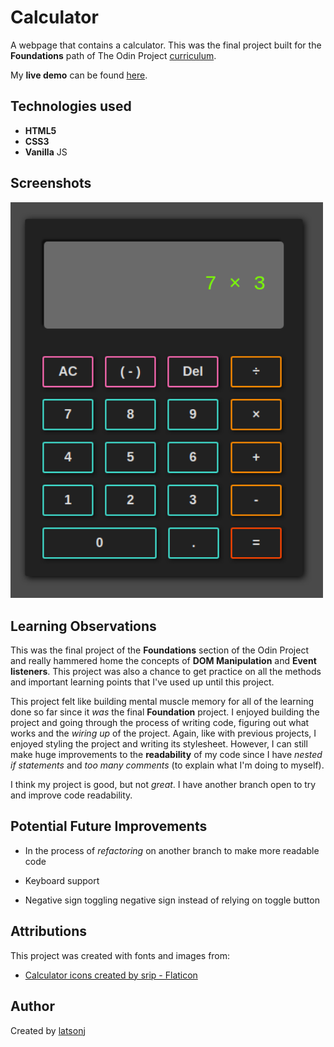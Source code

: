 # Calculator

A webpage that contains a calculator. This was the final project built for the **Foundations** path of The Odin Project [curriculum](https://www.theodinproject.com/lessons/foundations-calculator).

My **live demo** can be found [here](https://latsonj.github.io/calculator/).

## Technologies used

 - **HTML5**
 - **CSS3**
 - **Vanilla** JS

## Screenshots

  <img src="./images/README.png" alt="Screenshot of live demo Calculator page" width="500px"/> 

## Learning Observations

This was the final project of the **Foundations** section of the Odin Project and really hammered home the concepts of **DOM Manipulation** and **Event listeners**. This project was also a chance to get practice on all the methods and important learning points that I've used up until this project.

This project felt like building mental muscle memory for all of the learning done so far since it *was* the final **Foundation** project. I enjoyed building the project and going through the process of writing code, figuring out what works and the *wiring up* of the project. Again, like with previous projects, I enjoyed styling the project and writing its stylesheet. However, I can still make huge improvements to the **readability** of my code since I have *nested if statements* and *too many comments* (to explain what I'm doing to myself).

I think my project is good, but not *great*. I have another branch open to try and improve code readability.

## Potential Future Improvements

  - In the process of *refactoring* on another branch to make more readable code

  - Keyboard support
  - Negative sign toggling negative sign instead of relying on toggle button

## Attributions
This project was created with fonts and images from:

 - [Calculator icons created by srip - Flaticon](https://www.flaticon.com/free-icons/calculator)

## Author

Created by [latsonj](https://github.com/latsonj)